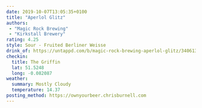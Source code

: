 ```yaml
---
date: 2019-10-07T13:05:35+0100
title: "Aperlol Glitz"
authors:
 - "Magic Rock Brewing"
 - "Kirkstall Brewery"
rating: 4.25
style: Sour - Fruited Berliner Weisse
drink_of: https://untappd.com/b/magic-rock-brewing-aperlol-glitz/3406139
checkin:
  title: The Griffin
  lat: 51.5248
  long: -0.082087
weather:
  summary: Mostly Cloudy
  temperature: 14.37
posting_method: https://ownyourbeer.chrisburnell.com
---
```

